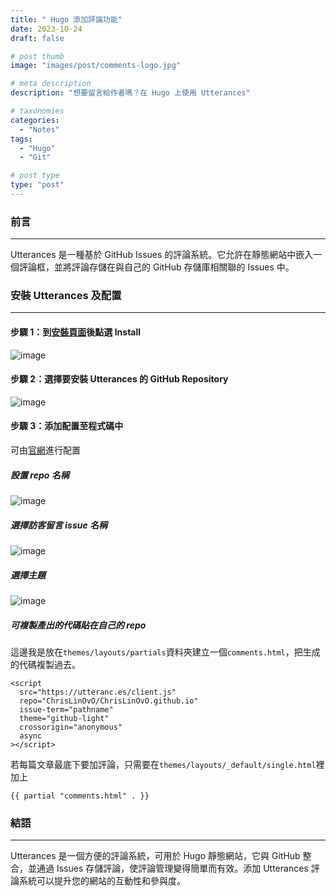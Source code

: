 ```yaml
---
title: " Hugo 添加評論功能"
date: 2023-10-24
draft: false

# post thumb
image: "images/post/comments-logo.jpg"

# meta description
description: "想要留言給作者嗎？在 Hugo 上使用 Utterances"

# taxonomies
categories:
  - "Notes"
tags:
  - "Hugo"  
  - "Git"

# post type
type: "post"
---
```


### 前言

---

Utterances 是一種基於 GitHub Issues 的評論系統。它允許在靜態網站中嵌入一個評論框，並將評論存儲在與自己的 GitHub 存儲庫相關聯的 Issues 中。

### 安裝 Utterances 及配置

---

#### 步驟 1：到[安裝頁面](https://github.com/apps/utterances)後點選 Install

![image](../../../../images/post/post-2-1.jpg)

#### 步驟 2：選擇要安裝 Utterances 的 GitHub Repository

![image](../../../../images/post/post-2-2.jpg)

#### 步驟 3：添加配置至程式碼中

可由[官網](https://utteranc.es/)進行配置

##### 設置 repo 名稱

![image](../../../../images/post/post-2-3.jpg)

##### 選擇訪客留言 issue 名稱

![image](../../../../images/post/post-2-4.jpg)

##### 選擇主題

![image](../../../../images/post/post-2-5.jpg)

##### 可複製產出的代碼貼在自己的 repo

這邊我是放在`themes/layouts/partials`資料夾建立一個`comments.html`，把生成的代碼複製過去。

```
<script
  src="https://utteranc.es/client.js"
  repo="ChrisLinOvO/ChrisLinOvO.github.io"
  issue-term="pathname"
  theme="github-light"
  crossorigin="anonymous"
  async
></script>
```

若每篇文章最底下要加評論，只需要在`themes/layouts/_default/single.html`裡加上

```
{{ partial "comments.html" . }}
```

### 結語

---

Utterances 是一個方便的評論系統，可用於 Hugo 靜態網站，它與 GitHub 整合，並通過 Issues 存儲評論，使評論管理變得簡單而有效。添加 Utterances 評論系統可以提升您的網站的互動性和參與度。